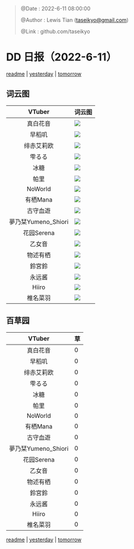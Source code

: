 > @Date    : 2022-6-11 08:00:00
>
> @Author  : Lewis Tian (taseikyo@gmail.com)
>
> @Link    : github.com/taseikyo

# DD 日报（2022-6-11）

[readme](../README.md) | [yesterday](2022-6-10.md) | [tomorrow](2022-6-12.md)

## 词云图

|VTuber|词云图|
|:-:|-|
|真白花音|![](../../images/daily/21402309_2022-6-11_purge_wordcloud.png)|
|早稻叽|![](../../images/daily/41682_2022-6-11_purge_wordcloud.png)|
|绯赤艾莉欧|![](../../images/daily/21396545_2022-6-11_purge_wordcloud.png)|
|雫るる|![](../../images/daily/21013446_2022-6-11_purge_wordcloud.png)|
|冰糖|![](../../images/daily/876396_2022-6-11_purge_wordcloud.png)|
|帕里|![](../../images/daily/4895312_2022-6-11_purge_wordcloud.png)|
|NoWorld|![](../../images/daily/21448649_2022-6-11_purge_wordcloud.png)|
|有栖Mana|![](../../images/daily/6542258_2022-6-11_purge_wordcloud.png)|
|古守血遊|![](../../images/daily/8725120_2022-6-11_purge_wordcloud.png)|
|夢乃栞Yumeno_Shiori|![](../../images/daily/14052636_2022-6-11_purge_wordcloud.png)|
|花园Serena|![](../../images/daily/14327465_2022-6-11_purge_wordcloud.png)|
|乙女音|![](../../images/daily/21320551_2022-6-11_purge_wordcloud.png)|
|物述有栖|![](../../images/daily/21449083_2022-6-11_purge_wordcloud.png)|
|鈴宮鈴|![](../../images/daily/21685677_2022-6-11_purge_wordcloud.png)|
|永远酱|![](../../images/daily/21701071_2022-6-11_purge_wordcloud.png)|
|Hiiro|![](../../images/daily/21919321_2022-6-11_purge_wordcloud.png)|
|椎名菜羽|![](../../images/daily/22347054_2022-6-11_purge_wordcloud.png)|

## 百草园

|VTuber|草|
|:-:|-|
|真白花音|0|
|早稻叽|0|
|绯赤艾莉欧|0|
|雫るる|0|
|冰糖|0|
|帕里|0|
|NoWorld|0|
|有栖Mana|0|
|古守血遊|0|
|夢乃栞Yumeno_Shiori|0|
|花园Serena|0|
|乙女音|0|
|物述有栖|0|
|鈴宮鈴|0|
|永远酱|0|
|Hiiro|0|
|椎名菜羽|0|

[readme](../README.md) | [yesterday](2022-6-10.md) | [tomorrow](2022-6-12.md)
